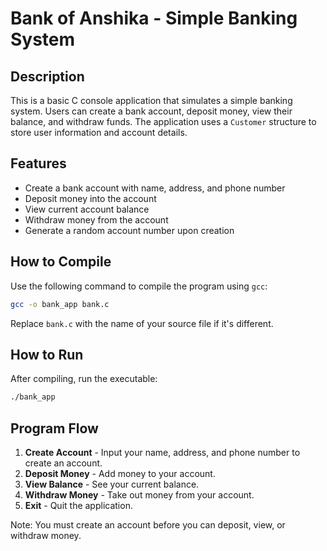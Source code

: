 # Bank of Anshika - Simple Banking System

## Description

This is a basic C console application that simulates a simple banking system. Users can create a bank account, deposit money, view their balance, and withdraw funds. The application uses a `Customer` structure to store user information and account details.

## Features

* Create a bank account with name, address, and phone number
* Deposit money into the account
* View current account balance
* Withdraw money from the account
* Generate a random account number upon creation

## How to Compile

Use the following command to compile the program using `gcc`:

```bash
gcc -o bank_app bank.c
```

Replace `bank.c` with the name of your source file if it's different.

## How to Run

After compiling, run the executable:

```bash
./bank_app
```

## Program Flow

1. **Create Account** - Input your name, address, and phone number to create an account.
2. **Deposit Money** - Add money to your account.
3. **View Balance** - See your current balance.
4. **Withdraw Money** - Take out money from your account.
5. **Exit** - Quit the application.

Note: You must create an account before you can deposit, view, or withdraw money.
